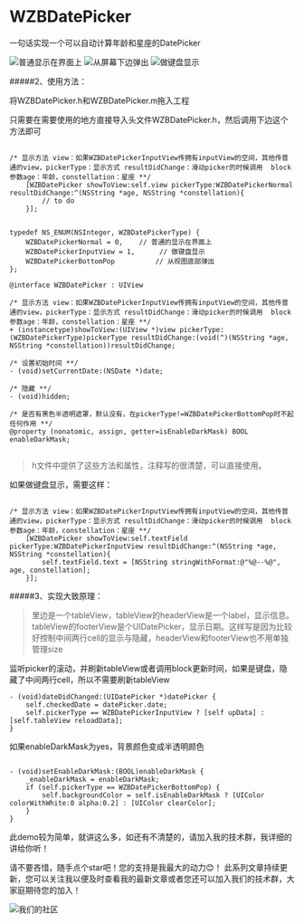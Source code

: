 # WZBDatePicker
一句话实现一个可以自动计算年龄和星座的DatePicker



![普通显示在界面上](https://github.com/WZBbiao/WZBDatePicker/blob/master/0.png?raw=true)
![从屏幕下边弹出](https://github.com/WZBbiao/WZBDatePicker/blob/master/1.gif?raw=true)
![做键盘显示](https://github.com/WZBbiao/WZBDatePicker/blob/master/2.gif?raw=true)

 #####2、使用方法：
 
将WZBDatePicker.h和WZBDatePicker.m拖入工程

只需要在需要使用的地方直接导入头文件WZBDatePicker.h，然后调用下边这个方法即可

```

/* 显示方法 view：如果WZBDatePickerInputView传拥有inputView的空间，其他传普通的view，pickerType：显示方式 resultDidChange：滑动picker的时候调用  block参数age：年龄，constellation：星座 **/
    [WZBDatePicker showToView:self.view pickerType:WZBDatePickerNormal resultDidChange:^(NSString *age, NSString *constellation){
        // to do
    }];
    
```


```
typedef NS_ENUM(NSInteger, WZBDatePickerType) {
    WZBDatePickerNormal = 0,    // 普通的显示在界面上
    WZBDatePickerInputView = 1,      // 做键盘显示
    WZBDatePickerBottomPop          // 从视图底部弹出
};

@interface WZBDatePicker : UIView

/* 显示方法 view：如果WZBDatePickerInputView传拥有inputView的空间，其他传普通的view，pickerType：显示方式 resultDidChange：滑动picker的时候调用  block参数age：年龄，constellation：星座 **/
+ (instancetype)showToView:(UIView *)view pickerType:(WZBDatePickerType)pickerType resultDidChange:(void(^)(NSString *age, NSString *constellation))resultDidChange;

/* 设置初始时间 **/
- (void)setCurrentDate:(NSDate *)date;

/* 隐藏 **/
- (void)hidden;

/* 是否有黑色半透明遮罩，默认没有，在pickerType!=WZBDatePickerBottomPop时不起任何作用 **/
@property (nonatomic, assign, getter=isEnableDarkMask) BOOL enableDarkMask;
    
```

>h文件中提供了这些方法和属性，注释写的很清楚，可以直接使用。

如果做键盘显示，需要这样：
```

/* 显示方法 view：如果WZBDatePickerInputView传拥有inputView的空间，其他传普通的view，pickerType：显示方式 resultDidChange：滑动picker的时候调用  block参数age：年龄，constellation：星座 **/
    [WZBDatePicker showToView:self.textField pickerType:WZBDatePickerInputView resultDidChange:^(NSString *age, NSString *constellation){
        self.textField.text = [NSString stringWithFormat:@"%@--%@", age, constellation];
    }];

```

 #####3、实现大致原理：
 

>里边是一个tableView，tableView的headerView是一个label，显示信息。tableView的footerView是个UIDatePicker，显示日期。这样写是因为比较好控制中间两行cell的显示与隐藏，headerView和footerView也不用单独管理size

监听picker的滚动，并刷新tableView或者调用block更新时间，如果是键盘，隐藏了中间两行cell，所以不需要刷新tableView

```
- (void)dateDidChanged:(UIDatePicker *)datePicker {
    self.checkedDate = datePicker.date;
    self.pickerType == WZBDatePickerInputView ? [self upData] : [self.tableView reloadData];
}

```

如果enableDarkMask为yes，背景颜色变成半透明颜色
```

- (void)setEnableDarkMask:(BOOL)enableDarkMask {
    _enableDarkMask = enableDarkMask;
    if (self.pickerType == WZBDatePickerBottomPop) {
        self.backgroundColor = self.isEnableDarkMask ? [UIColor colorWithWhite:0 alpha:0.2] : [UIColor clearColor];
    }
}

```

此demo较为简单，就讲这么多，如还有不清楚的，请加入我的技术群，我详细的讲给你听！

请不要吝惜，随手点个star吧！您的支持是我最大的动力😊！
 此系列文章持续更新，您可以关注我以便及时查看我的最新文章或者您还可以加入我们的技术群，大家庭期待您的加入！
 
![我们的社区](https://raw.githubusercontent.com/WZBbiao/WZBSwitch/master/IMG_1850.JPG)
